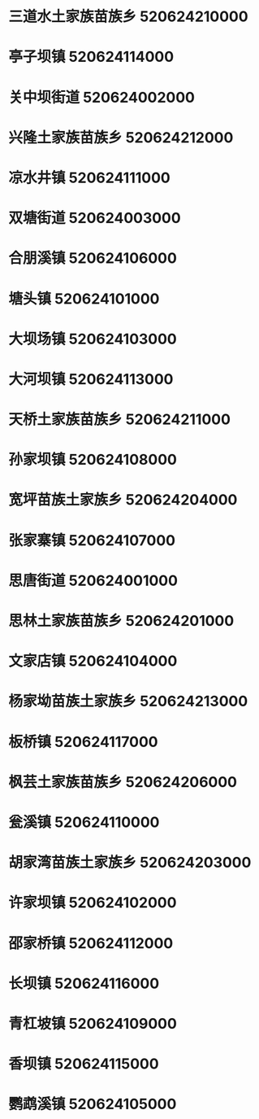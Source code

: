 # 三道水土家族苗族乡 520624210000
# 亭子坝镇 520624114000
# 关中坝街道 520624002000
# 兴隆土家族苗族乡 520624212000
# 凉水井镇 520624111000
# 双塘街道 520624003000
# 合朋溪镇 520624106000
# 塘头镇 520624101000
# 大坝场镇 520624103000
# 大河坝镇 520624113000
# 天桥土家族苗族乡 520624211000
# 孙家坝镇 520624108000
# 宽坪苗族土家族乡 520624204000
# 张家寨镇 520624107000
# 思唐街道 520624001000
# 思林土家族苗族乡 520624201000
# 文家店镇 520624104000
# 杨家坳苗族土家族乡 520624213000
# 板桥镇 520624117000
# 枫芸土家族苗族乡 520624206000
# 瓮溪镇 520624110000
# 胡家湾苗族土家族乡 520624203000
# 许家坝镇 520624102000
# 邵家桥镇 520624112000
# 长坝镇 520624116000
# 青杠坡镇 520624109000
# 香坝镇 520624115000
# 鹦鹉溪镇 520624105000
